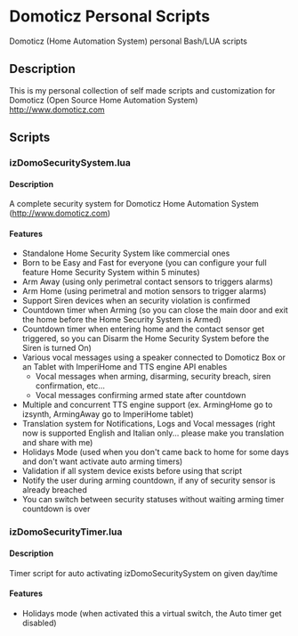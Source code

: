 # Domoticz Personal Scripts
Domoticz (Home Automation System) personal Bash/LUA scripts

## Description
This is my personal collection of self made scripts and customization for Domoticz (Open Source Home Automation System) http://www.domoticz.com

## Scripts

### izDomoSecuritySystem.lua

#### Description
A complete security system for Domoticz Home Automation System (http://www.domoticz.com)

#### Features
  * Standalone Home Security System like commercial ones
  * Born to be Easy and Fast for everyone (you can configure your full feature Home Security System within 5 minutes)
  * Arm Away (using only perimetral contact sensors to triggers alarms)
  * Arm Home (using perimetral and motion sensors to trigger alarms)
  * Support Siren devices when an security violation is confirmed
  * Countdown timer when Arming (so you can close the main door and exit the home before the Home Security System is Armed)
  * Countdown timer when entering home and the contact sensor get triggered, so you can Disarm the Home Security System before the Siren is turned On)
  * Various vocal messages using a speaker connected to Domoticz Box or an Tablet with ImperiHome and TTS engine API enables
    * Vocal messages when arming, disarming, security breach, siren confirmation, etc...
    * Vocal messages confirming armed state after countdown
  * Multiple and concurrent TTS engine support (ex. ArmingHome go to izsynth, ArmingAway go to ImperiHome tablet)
  * Translation system for Notifications, Logs and Vocal messages (right now is supported English and Italian only... please make you translation and share with me)
  * Holidays Mode (used when you don't came back to home for some days and don't want activate auto arming timers)
  * Validation if all system device exists before using that script
  * Notify the user during arming countdown, if any of security sensor is already breached
  * You can switch between security statuses without waiting arming timer countdown is over

### izDomoSecurityTimer.lua

#### Description
Timer script for auto activating izDomoSecuritySystem on given day/time   

#### Features
  * Holidays mode (when activated this a virtual switch, the Auto timer get disabled)
